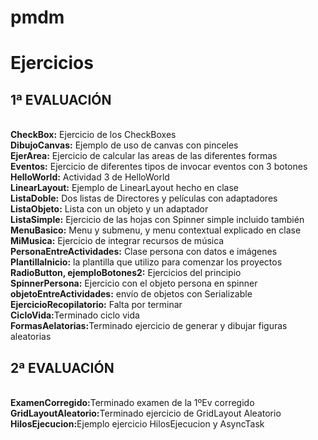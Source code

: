# pmdm
<h1>Ejercicios</h1>
<h2>1ª EVALUACIÓN</h2><br>
<b>CheckBox:</b> Ejercicio de los CheckBoxes<br>
<b>DibujoCanvas:</b> Ejemplo de uso de canvas con pinceles<br>
<b>EjerArea:</b> Ejercicio de calcular las areas de las diferentes formas<br>
<b>Eventos:</b> Ejercicio de diferentes tipos de invocar eventos con 3 botones<br>
<b>HelloWorld:</b> Actividad 3 de HelloWorld<br>
<b>LinearLayout:</b> Ejemplo de LinearLayout hecho en clase<br>
<b>ListaDoble:</b>  Dos listas de Directores y películas con adaptadores<br>
<b>ListaObjeto:</b> Lista con un objeto y un adaptador<br>
<b>ListaSimple:</b> Ejercicio de las hojas con Spinner simple incluido también<br>
<b>MenuBasico:</b> Menu y submenu, y menu contextual explicado en clase<br>
<b>MiMusica:</b> Ejercicio de integrar recursos de música<br>
<b>PersonaEntreActividades:</b> Clase persona con datos e imágenes<br>
<b>PlantillaInicio:</b> la plantilla que utilizo para comenzar los proyectos<br>
<b>RadioButton, ejemploBotones2:</b> Ejercicios del principio<br>
<b>SpinnerPersona:</b> Ejercicio con el objeto persona en spinner<br>
<b>objetoEntreActividades:</b> envío de objetos con Serializable<br>
<b>EjercicioRecopilatorio:</b> Falta por terminar<br>
<b>CicloVida:</b>Terminado ciclo vida<br>
<b>FormasAelatorias:</b>Terminado ejercicio de generar y dibujar figuras aleatorias<br>
<h2>2ª EVALUACIÓN</h2><br>
<b>ExamenCorregido:</b>Terminado examen de la 1ºEv corregido<br>
<b>GridLayoutAleatorio:</b>Terminado ejercicio de GridLayout Aleatorio<br>
<b>HilosEjecucion:</b>Ejemplo ejercicio HilosEjecucion y AsyncTask<br>
